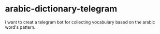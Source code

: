 # arabic-dictionary-telegram
i want to creat a telegram bot for collecting vocabulary based on the arabic word's pattern. 
